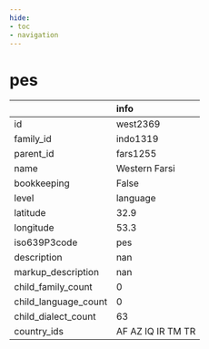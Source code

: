 ```yaml
---
hide:
- toc
- navigation
---
```

# pes
|                      | info              |
|:---------------------|:------------------|
| id                   | west2369          |
| family_id            | indo1319          |
| parent_id            | fars1255          |
| name                 | Western Farsi     |
| bookkeeping          | False             |
| level                | language          |
| latitude             | 32.9              |
| longitude            | 53.3              |
| iso639P3code         | pes               |
| description          | nan               |
| markup_description   | nan               |
| child_family_count   | 0                 |
| child_language_count | 0                 |
| child_dialect_count  | 63                |
| country_ids          | AF AZ IQ IR TM TR |